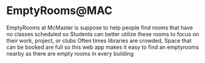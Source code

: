 
<h1>EmptyRooms@MAC</h1>
EmptyRooms at McMaster is suppose to help people find rooms that have no classes scheduled
so Students can better utilize these rooms to focus on their work, project, or clubs
Often times libraries are crowded, Space that can be booked are full so this web app makes it
easy to find an emptyrooms nearby as there are empty rooms in every building 

